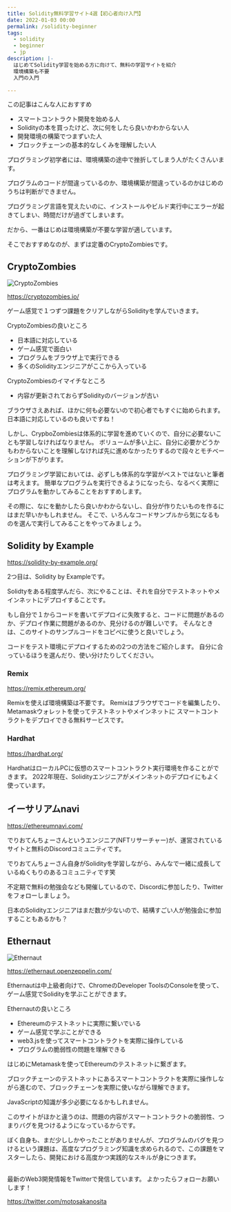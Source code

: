 ```yaml
---
title: Solidity無料学習サイト4選【初心者向け入門】
date: 2022-01-03 00:00
permalink: /solidity-beginner
tags:
  - solidity
  - beginner
  - jp
description: |-
  はじめてSolidity学習を始める方に向けて、無料の学習サイトを紹介
  環境構築も不要
  入門の入門

---
```


この記事はこんな人におすすめ

* スマートコントラクト開発を始める人
* Solidityの本を買ったけど、次に何をしたら良いかわからない人
* 開発環境の構築でつまずいた人
* ブロックチェーンの基本的なしくみを理解したい人

プログラミング初学者には、環境構築の途中で挫折してしまう人がたくさんいます。

プログラムのコードが間違っているのか、環境構築が間違っているのかはじめのうちは判断ができません。

プログラミング言語を覚えたいのに、インストールやビルド実行中にエラーが起きてしまい、時間だけが過ぎてしまいます。

だから、一番はじめは環境構築が不要な学習が適しています。

そこでおすすめなのが、まずは定番のCryptoZombiesです。

## CryptoZombies

![CryptoZombies](/media/solidity-beginner/1.png)

https://cryptozombies.io/

ゲーム感覚で１つずつ課題をクリアしながらSolidityを学んでいきます。

CryptoZombiesの良いところ

* 日本語に対応している
* ゲーム感覚で面白い
* プログラムをブラウザ上で実行できる
* 多くのSolidityエンジニアがここから入っている

CryptoZombiesのイマイチなところ

* 内容が更新されておらずSolidityのバージョンが古い

ブラウザさえあれば、ほかに何も必要ないので初心者でもすぐに始められます。日本語に対応しているのも良いですね！

しかし、CrypboZombiesは体系的に学習を進めていくので、自分に必要ないことも学習しなければなりません。
ボリュームが多い上に、自分に必要かどうかもわからないことを理解しなければ先に進めなかったりするので段々とモチベーションが下がります。

プログラミング学習においては、必ずしも体系的な学習がベストではないと筆者は考えます。
簡単なプログラムを実行できるようになったら、なるべく実際にプログラムを動かしてみることをおすすめします。

その際に、なにを動かしたら良いかわからないし、自分が作りたいものを作るにはまだ早いかもしれません。
そこで、いろんなコードサンプルから気になるものを選んで実行してみることをやってみましょう。

## Solidity by Example

https://solidity-by-example.org/

2つ目は、Solidity by Exampleです。

Solidtyをある程度学んだら、次にやることは、それを自分でテストネットやメインネットにデプロイすることです。

もし自分で１からコードを書いてデプロイに失敗すると、コードに問題があるのか、デプロイ作業に問題があるのか、見分けるのが難しいです。
そんなときは、このサイトのサンプルコードをコピペに使うと良いでしょう。

コードをテスト環境にデプロイするための2つの方法をご紹介します。
自分に合っているほうを選んだり、使い分けたりしてください。

### Remix
https://remix.ethereum.org/

Remixを使えば環境構築は不要です。
Remixはブラウザでコードを編集したり、Metamaskウォレットを使ってテストネットやメインネットに
スマートコントラクトをデプロイできる無料サービスです。

### Hardhat
https://hardhat.org/

HardhatはローカルPCに仮想のスマートコントラクト実行環境を作ることができます。
2022年現在、Solidityエンジニアがメインネットのデプロイにもよく使っています。

## イーサリアムnavi

https://ethereumnavi.com/

でりおてんちょーさんというエンジニア(NFTリサーチャー)が、運営されているサイトと無料のDiscordコミュニティです。

でりおてんちょーさん自身がSolidityを学習しながら、みんなで一緒に成長しているぬくもりのあるコミュニティです笑

不定期で無料の勉強会なども開催しているので、Discordに参加したり、Twitterをフォローしましょう。

日本のSolidityエンジニアはまだ数が少ないので、結構すごい人が勉強会に参加することもあるかも？

## Ethernaut

![Ethernaut](/media/solidity-beginner/3.png)

https://ethernaut.openzeppelin.com/

Ethernautは中上級者向けで、ChromeのDeveloper ToolsのConsoleを使って、ゲーム感覚でSolidityを学ぶことができます。

Ethernautの良いところ

* Ethereumのテストネットに実際に繋いでいる
* ゲーム感覚で学ぶことができる
* web3.jsを使ってスマートコントラクトを実際に操作している
* プログラムの脆弱性の問題を理解できる


はじめにMetamaskを使ってEthereumのテストネットに繋ぎます。

ブロックチェーンのテストネットにあるスマートコントラクトを実際に操作しながら進むので、ブロックチェーンを実際に使いながら理解できます。

JavaScriptの知識が多少必要になるかもしれません。

このサイトがほかと違うのは、問題の内容がスマートコントラクトの脆弱性、つまりバグを見つけるようになっているからです。

ぼく自身も、まだ少ししかやったことがありませんが、プログラムのバグを見つけるという課題は、高度なプログラミング知識を求められるので、この課題をマスターしたら、開発における高度かつ実践的なスキルが身につきます。

##
最新のWeb3開発情報をTwitterで発信しています。
よかったらフォローお願いします！

https://twitter.com/motosakanosita
